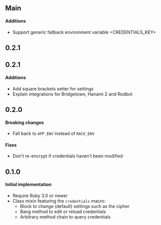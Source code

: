 ## Main

#### Additions

* Support generic fallback environment variable +CREDENTIALS_KEY+

## 0.2.1

## 0.2.1

#### Additions

* Add square brackets setter for settings
* Explain integrations for Bridgetown, Hanami 2 and Rodbot

## 0.2.0

#### Breaking changes

* Fall back to `APP_ENV` instead of `RACK_ENV`

#### Fixes

* Don't re-encrypt if credentials haven't been modified

## 0.1.0

#### Initial implementation

* Require Ruby 3.0 or newer
* Class mixin featuring the `credentials` macro:
  * Block to change (default) settings such as the cipher
  * Bang method to edit or reload credentials
  * Arbitrary method chain to query credentials
